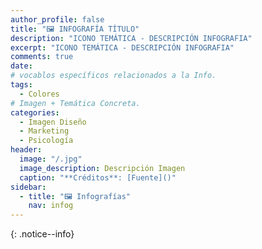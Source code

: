 ```yaml
---
author_profile: false
title: "🖼 INFOGRAFÍA TÍTULO"
description: "ICONO TEMÁTICA - DESCRIPCIÓN INFOGRAFIA"
excerpt: "ICONO TEMÁTICA - DESCRIPCIÓN INFOGRAFIA"
comments: true
date: 
# vocablos específicos relacionados a la Info.
tags:
  - Colores
# Imagen + Temática Concreta.
categories:
  - Imagen Diseño
  - Marketing
  - Psicología
header:
  image: "/.jpg"
  image_description: Descripción Imagen
  caption: "**Créditos**: [Fuente]()"
sidebar:
  - title: "🖼 Infografías"
    nav: infog
---
```


<!-- Breve Resumen o Aclaración de lo que se Trata -->

<!-- Fuente -->

{: .notice--info}